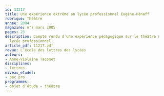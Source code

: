 ```yaml
---
id: 11217
title: Une expérience extrême au lycée professionnel Eugène-Hénaff
rubrique: Théâtre
annee: 2004
magazine: n°7 mars 2005
pages: 23
description: Compte rendu d’une expérience pédagogique sur le théâtre menée dans un
  lycée professionnel.
article_pdf: 11217.pdf
revue: L’école des lettres des lycées
auteurs:
- Anne-Violaine Taconet
disciplines:
- lettres
niveau_etudes:
- bac pro
programmes:
- objet d’étude - théâtre
---
```


